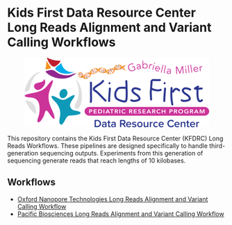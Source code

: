 # Kids First Data Resource Center Long Reads Alignment and Variant Calling Workflows

<p align="center">
  <img src="https://github.com/d3b-center/d3b-research-workflows/raw/master/doc/kfdrc-logo-sm.png">
</p>

This repository contains the Kids First Data Resource Center (KFDRC) Long Reads
Workflows. These pipelines are designed specifically to handle third-generation
sequencing outputs. Experiments from this generation of sequencing generate reads
that reach lengths of 10 kilobases.

## Workflows
- [Oxford Nanopore Technologies Long Reads Alignment and Variant Calling Workflow](docs/ONT_WORKFLOW_README.md)
- [Pacific Biosciences Long Reads Alignment and Variant Calling Workflow](docs/PACBIO_WORKFLOW_README.md)


